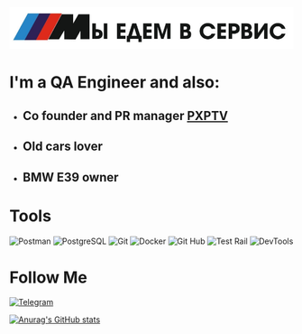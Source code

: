 ![Header](assets/M_Service.jpg)

# I'm a QA Engineer and also:
- ## Co founder and PR manager [PXPTV](http://pxptv.ru)
- ## Old cars lover
- ## BMW E39 owner


#  Tools
![Postman](https://img.shields.io/badge/POSTMAN%20-ef5b25)
![PostgreSQL](https://img.shields.io/badge/POSTGRESQL%20-008bb9)
![Git](https://img.shields.io/badge/GIT%20-F1502F)
![Docker](https://img.shields.io/badge/DOCKER%20-384d54)
![Git Hub](https://img.shields.io/badge/GITHUB%20-171515)
![Test Rail](https://img.shields.io/badge/TESTRAIL%20-66cdaa)
![DevTools](https://img.shields.io/badge/DEVTOOLS%20-FFCD46)

# Follow Me
[![Telegram](https://img.shields.io/badge/Telegram%20-229ed9)](https://t.me/ovsivan)

[![Anurag's GitHub stats](https://github-readme-stats.vercel.app/api?username=devovs&show_icons=true&theme=synthwave)](https://github.com/anuraghazra/github-readme-stats)
